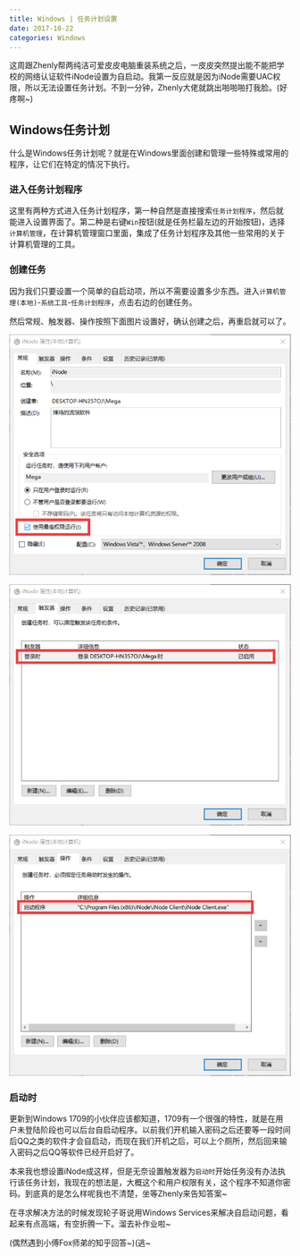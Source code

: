 ```yaml
---
title: Windows | 任务计划设置
date: 2017-10-22
categories: Windows
---
```


这周跟Zhenly帮两纯洁可爱皮皮电脑重装系统之后，一皮皮突然提出能不能把学校的网络认证软件iNode设置为自启动。我第一反应就是因为iNode需要UAC权限，所以无法设置任务计划。不到一分钟，Zhenly大佬就跳出啪啪啪打我脸。(好疼啊~)

<!-- more -->

## Windows任务计划

什么是Windows任务计划呢？就是在Windows里面创建和管理一些特殊或常用的程序，让它们在特定的情况下执行。

### 进入任务计划程序

这里有两种方式进入任务计划程序，第一种自然是直接搜索`任务计划程序`，然后就能进入设置界面了。第二种是右键`Win`按钮(就是任务栏最左边的开始按钮)，选择`计算机管理`，在计算机管理窗口里面，集成了任务计划程序及其他一些常用的关于计算机管理的工具。

### 创建任务

因为我们只要设置一个简单的自启动项，所以不需要设置多少东西。进入`计算机管理(本地)`-`系统工具`-`任务计划程序`，点击右边的创建任务。

然后常规、触发器、操作按照下面图片设置好，确认创建之后，再重启就可以了。

![常规](task-scheduler/1.png)

![触发器](task-scheduler/2.png)

![操作](task-scheduler/3.png)

### 启动时

更新到Windows 1709的小伙伴应该都知道，1709有一个很强的特性，就是在用户未登陆阶段也可以后台自启动程序。以前我们开机输入密码之后还要等一段时间后QQ之类的软件才会自启动，而现在我们开机之后，可以上个厕所，然后回来输入密码之后QQ等软件已经开启好了。

本来我也想设置iNode成这样，但是无奈设置触发器为`启动时`开始任务没有办法执行该任务计划，我现在的想法是，大概这个和用户权限有关，这个程序不知道你密码。到底真的是怎么样呢我也不清楚，坐等Zhenly来告知答案~

在寻求解决方法的时候发现轮子哥说用Windows Services来解决自启动问题，看起来有点高端，有空折腾一下。溜去补作业啦~

(偶然遇到小傅Fox师弟的知乎回答~)(逃~

